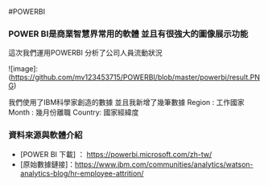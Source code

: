 #POWERBI
### POWER BI是商業智慧界常用的軟體 並且有很強大的圖像展示功能
這次我們運用POWERBI 分析了公司人員流動狀況

![image]: (https://github.com/mv123453715/POWERBI/blob/master/powerbi/result.PNG)


我們使用了IBM科學家創造的數據 並且我新增了幾筆數據
Region : 工作國家
Month : 幾月份離職
Country: 國家經緯度



### 資料來源與軟體介紹
+ [POWER BI 下載] ： https://powerbi.microsoft.com/zh-tw/
+ [原始數據鏈接]：https://www.ibm.com/communities/analytics/watson-analytics-blog/hr-employee-attrition/

